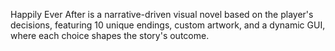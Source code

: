 Happily Ever After is a narrative-driven visual novel based on the player's decisions, featuring 10 unique endings, custom artwork, and a dynamic GUI, where each choice shapes the story's outcome.

